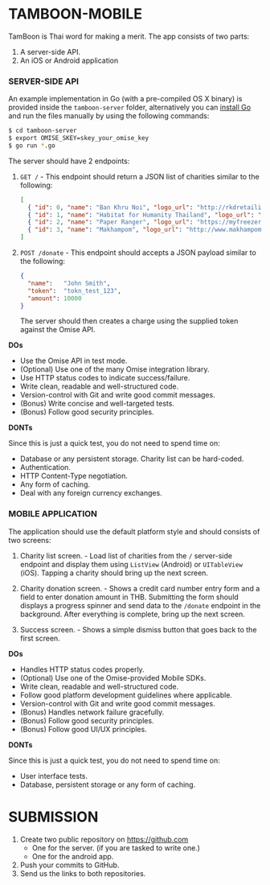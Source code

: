 # TAMBOON-MOBILE

TamBoon is Thai word for making a merit. The app consists of two parts:

1. A server-side API.
2. An iOS or Android application

### SERVER-SIDE API

An example implementation in Go (with a pre-compiled OS X binary) is provided inside the
`tamboon-server` folder, alternatively you can [install Go](https://golang.org) and run
the files manually by using the following commands:

```sh
$ cd tamboon-server
$ export OMISE_SKEY=skey_your_omise_key
$ go run *.go
```

The server should have 2 endpoints:

1. `GET /` - This endpoint should return a JSON list of charities similar to the
   following:

   ```json
   [
     { "id": 0, "name": "Ban Khru Noi", "logo_url": "http://rkdretailiq.com/news/img-corporate-baankrunoi.jpg" },
     { "id": 1, "name": "Habitat for Humanity Thailand", "logo_url": "http://www.adamandlianne.com/uploads/2/2/1/6/2216267/3231127.gif" },
     { "id": 2, "name": "Paper Ranger", "logo_url": "https://myfreezer.files.wordpress.com/2007/06/paperranger.jpg" },
     { "id": 3, "name": "Makhampom", "logo_url": "http://www.makhampom.net/makhampom/ppcms/uploads/UserFiles/Image/Thai/T14Publice/2554/January/Newyear/logoweb.jpg" }
   ]
   ```

2. `POST /donate` - This endpoint should accepts a JSON payload similar to the following:

   ```json
   {
     "name":   "John Smith",
     "token":  "tokn_test_123",
     "amount": 10000
   }
   ```

   The server should then creates a charge using the supplied token against the Omise API.

**DOs**

* Use the Omise API in test mode.
* (Optional) Use one of the many Omise integration library.
* Use HTTP status codes to indicate success/failure.
* Write clean, readable and well-structured code.
* Version-control with Git and write good commit messages.
* (Bonus) Write concise and well-targeted tests.
* (Bonus) Follow good security principles.

**DONTs**

Since this is just a quick test, you do not need to spend time on:

* Database or any persistent storage. Charity list can be hard-coded.
* Authentication.
* HTTP Content-Type negotiation.
* Any form of caching.
* Deal with any foreign currency exchanges.

### MOBILE APPLICATION

The application should use the default platform style and should consists of two screens:

1. Charity list screen. - Load list of charities from the `/` server-side endpoint and
   display them using `ListView` (Android) or `UITableView` (iOS). Tapping a charity
   should bring up the next screen.

2. Charity donation screen. - Shows a credit card number entry form and a field to enter
   donation amount in THB. Submitting the form should displays a progress spinner and
   send data to the `/donate` endpoint in the background. After everything is complete,
   bring up the next screen.

3. Success screen. - Shows a simple dismiss button that goes back to the first screen.

**DOs**

* Handles HTTP status codes properly.
* (Optional) Use one of the Omise-provided Mobile SDKs.
* Write clean, readable and well-structured code.
* Follow good platform development guidelines where applicable.
* Version-control with Git and write good commit messages.
* (Bonus) Handles network failure gracefully.
* (Bonus) Follow good security principles.
* (Bonus) Follow good UI/UX principles.

**DONTs**

Since this is just a quick test, you do not need to spend time on:

* User interface tests.
* Database, persistent storage or any form of caching.

# SUBMISSION

1. Create two public repository on https://github.com
   * One for the server. (if you are tasked to write one.)
   * One for the android app.
2. Push your commits to GitHub.
3. Send us the links to both repositories.
